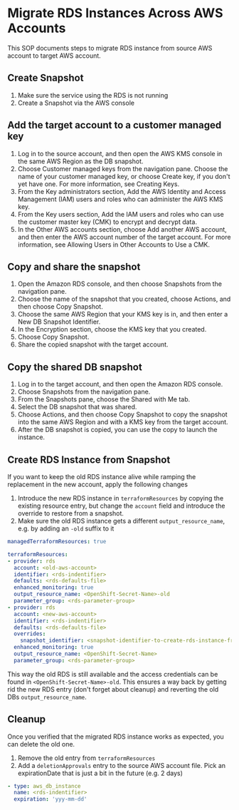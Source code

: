 # Migrate RDS Instances Across AWS Accounts

This SOP documents steps to migrate RDS instance from source AWS account to target AWS account.

## Create Snapshot

1. Make sure the service using the RDS is not running
1. Create a Snapshot via the AWS console

## Add the target account to a customer managed key

1. Log in to the source account, and then open the AWS KMS console in the same AWS Region as the DB snapshot.
1. Choose Customer managed keys from the navigation pane.
Choose the name of your customer managed key, or choose Create key, if you don't yet have one. For more information, see Creating Keys.
1. From the Key administrators section, Add the AWS Identity and Access Management (IAM) users and roles who can administer the AWS KMS key.
1. From the Key users section, Add the IAM users and roles who can use the customer master key (CMK) to encrypt and decrypt data.
1. In the Other AWS accounts section, choose Add another AWS account, and then enter the AWS account number of the target account. For more information, see Allowing Users in Other Accounts to Use a CMK.


## Copy and share the snapshot

1. Open the Amazon RDS console, and then choose Snapshots from the navigation pane.
1. Choose the name of the snapshot that you created, choose Actions, and then choose Copy Snapshot.
1. Choose the same AWS Region that your KMS key is in, and then enter a New DB Snapshot Identifier.
1. In the Encryption section, choose the KMS key that you created.
1. Choose Copy Snapshot.
1. Share the copied snapshot with the target account.

## Copy the shared DB snapshot

1. Log in to the target account, and then open the Amazon RDS console.
1. Choose Snapshots from the navigation pane.
1. From the Snapshots pane, choose the Shared with Me tab.
1. Select the DB snapshot that was shared.
1. Choose Actions, and then choose Copy Snapshot to copy the snapshot into the same AWS Region and with a KMS key from the target account.
1. After the DB snapshot is copied, you can use the copy to launch the instance.

## Create RDS Instance from Snapshot

If you want to keep the old RDS instance alive while ramping the replacement in the new account, apply the following changes

1. Introduce the new RDS instance in `terraformResources` by copying the existing resource entry, but change the `account` field and introduce the override to restore from a snapshot.
1. Make sure the old RDS instance gets a different `output_resource_name`, e.g. by adding an `-old` suffix to it


```yaml
managedTerraformResources: true

terraformResources:
- provider: rds
  account: <old-aws-account>
  identifier: <rds-indentifier>
  defaults: <rds-defaults-file>
  enhanced_monitoring: true
  output_resource_name: <OpenShift-Secret-Name>-old
  parameter_group: <rds-parameter-group>
- provider: rds
  account: <new-aws-account>
  identifier: <rds-indentifier>
  defaults: <rds-defaults-file>
  overrides:
    snapshot_identifier: <snapshot-identifier-to-create-rds-instance-from>
  enhanced_monitoring: true
  output_resource_name: <OpenShift-Secret-Name>
  parameter_group: <rds-parameter-group>
```

This way the old RDS is still available and the access credentials can be found in `<OpenShift-Secret-Name>-old`.
This ensures a way back by getting rid the new RDS entry (don't forget about cleanup) and reverting the old
DBs `output_resource_name`.

## Cleanup

Once you verified that the migrated RDS instance works as expected, you can delete the old one.

1. Remove the old entry from `terraformResources`
1. Add a `deletionApprovals` entry to the source AWS account file. Pick an expirationDate that is just a bit in the future (e.g. 2 days)

```yaml
- type: aws_db_instance
  name: <rds-indentifier>
  expiration: 'yyy-mm-dd'
```

